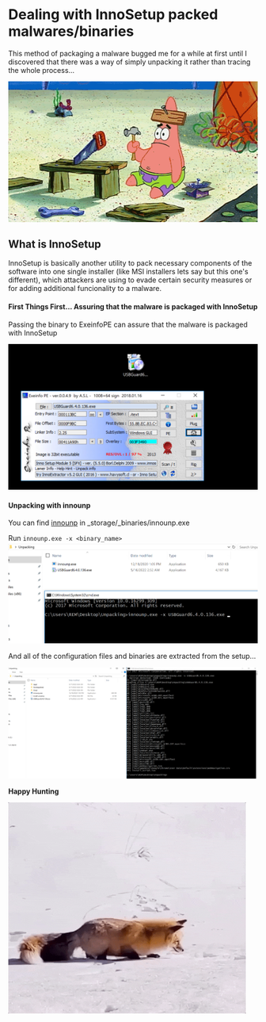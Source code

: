 # Dealing with InnoSetup packed malwares/binaries

This method of packaging a malware bugged me for a while at first until I discovered that there was a way of simply unpacking it rather than tracing the whole process... 

![Dumb](/_storage/_img/DealingWithInnoSetup/Dumb.gif)

## What is InnoSetup 

InnoSetup is basically another utility to pack necessary components of the software into one single installer (like MSI installers lets say but this one's different), which attackers are using to evade certain security measures or for adding additional funcionality to a malware.

#### First Things First... Assuring that the malware is packaged with InnoSetup

Passing the binary to ExeinfoPE can assure that the malware is packaged with InnoSetup  
  
![DettectingInnoSetup](/_storage/_img/DealingWithInnoSetup/DetectingInnoSetup.png)


#### Unpacking with innounp

You can find [innounp](/_storage/_binaries/innounp.exe) in _storage/_binaries/innounp.exe 

Run `innounp.exe -x <binary_name>`
![RunningInnounp](/_storage/_img/DealingWithInnoSetup/RunningInnounp.png)

And all of the configuration files and binaries are extracted from the setup...

![UnpackedResult](/_storage/_img/DealingWithInnoSetup/UnpackedResult.png)


**Happy Hunting**  
  
![HappyHunting](/_storage/_img/DealingWithInnoSetup/HappyHunting.gif)


